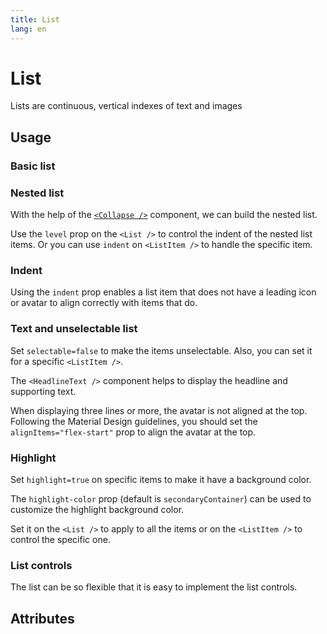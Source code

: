```yaml
---
title: List
lang: en
---
```


<script setup lang="ts">
  import props from "../../../example/list/description/en-props.ts";
</script>

# List

Lists are continuous, vertical indexes of text and images


## Usage

### Basic list

<demo src="../../../example/list/basic.vue" />

### Nested list

With the help of the [`<Collapse />`](./collapse.md) component, we can build the nested list.

Use the `level` prop on the `<List />` to control the indent of the nested list items. Or you can use `indent` on `<ListItem />` to handle the specific item.
<demo src="../../../example/list/nested.vue" />

### Indent

Using the `indent` prop enables a list item that does not have a leading icon or avatar to align correctly with items that do.
<demo src="../../../example/list/indent.vue" />

### Text and unselectable list

Set `selectable=false` to make the items unselectable. Also, you can set it for a specific `<ListItem />`.

The `<HeadlineText />` component helps to display the headline and supporting text.
<demo src="../../../example/list/text-unselectable.vue" />

When displaying three lines or more, the avatar is not aligned at the top. Following the Material Design guidelines, you should set the `alignItems="flex-start"` prop to align the avatar at the top.

### Highlight

Set `highlight=true` on specific items to make it have a background color.

The `highlight-color` prop (default is `secondaryContainer`) can be used to customize the highlight background color.

Set it on the `<List />` to apply to all the items or on the `<ListItem />` to control the specific one.
<demo src="../../../example/list/highlight.vue" preview="[22-28]" />

### List controls

The list can be so flexible that it is easy to implement the list controls.
<demo src="../../../example/list/list-controls.vue" />


## Attributes

<data-table type="props" lang="en" :data="props" />
